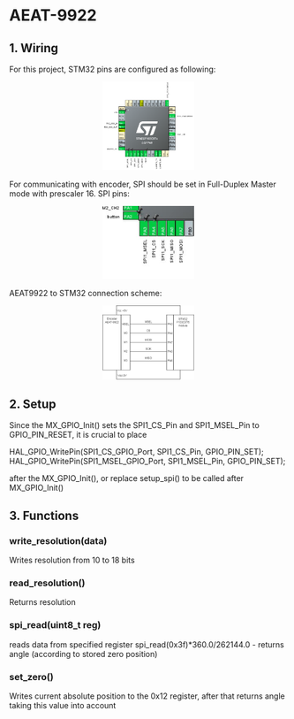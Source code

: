 # AEAT-9922

## 1. Wiring
For this project, STM32 pins are configured as following:

<p align="center" width="100%">
    <img width="33%" src="Images/stm_pins.png" alt="Stm pins"> 
</p>

For communicating with encoder, SPI should be set in Full-Duplex Master mode with prescaler 16.
SPI pins:

<p align="center" width="100%">
    <img width="33%" src="Images/encoder_pins.jpg" alt="SPI pins"> 
</p>

AEAT9922 to STM32 connection scheme:

<p align="center" width="100%">
    <img width="33%" src="Images/9922_connect.png" alt="Connection scheme"> 
</p>


## 2. Setup

Since the MX_GPIO_Init() sets the SPI1_CS_Pin and SPI1_MSEL_Pin to GPIO_PIN_RESET, it is crucial to place

HAL_GPIO_WritePin(SPI1_CS_GPIO_Port, SPI1_CS_Pin, GPIO_PIN_SET);
HAL_GPIO_WritePin(SPI1_MSEL_GPIO_Port, SPI1_MSEL_Pin, GPIO_PIN_SET);

after the MX_GPIO_Init(), or replace setup_spi() to be called after MX_GPIO_Init()

## 3. Functions
### write_resolution(data)
Writes resolution from 10 to 18 bits

### read_resolution()
Returns resolution

### spi_read(uint8_t reg)
reads data from specified register
spi_read(0x3f)*360.0/262144.0 - returns angle (according to stored zero position)

### set_zero()
Writes current absolute position to the 0x12 register, after that returns angle taking this value into account
